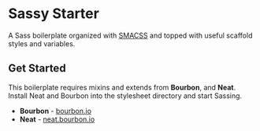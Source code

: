 # Sassy Starter

A Sass boilerplate organized with [SMACSS](https://smacss.com/) and topped with useful scaffold styles and variables.


## Get Started

This boilerplate requires mixins and extends from **Bourbon**, and **Neat**.
Install Neat and Bourbon into the stylesheet directory and start Sassing.
- **Bourbon** - [bourbon.io](http://bourbon.io/)
- **Neat** - [neat.bourbon.io](http://neat.bourbon.io/)
